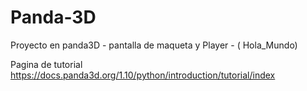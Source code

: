 # Panda-3D
Proyecto en panda3D - pantalla de maqueta y  Player - ( Hola_Mundo) 

Pagina de tutorial 
https://docs.panda3d.org/1.10/python/introduction/tutorial/index
